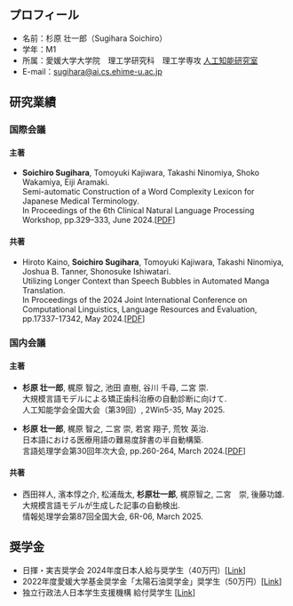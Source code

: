 ## プロフィール
- 名前：杉原 壮一郎（Sugihara Soichiro）
- 学年：M1
- 所属：愛媛大学大学院　理工学研究科　理工学専攻 [人工知能研究室](https://sites.google.com/view/ehime-nlp/)
- E-mail：sugihara@ai.cs.ehime-u.ac.jp

## 研究業績
### 国際会議
#### 主著
- **Soichiro Sugihara**, Tomoyuki Kajiwara, Takashi Ninomiya, Shoko Wakamiya, Eiji Aramaki. <br>
  Semi-automatic Construction of a Word Complexity Lexicon for Japanese Medical Terminology. <br>
  In Proceedings of the 6th Clinical Natural Language Processing Workshop, pp.329–333, June 2024.[[PDF](https://aclanthology.org/2024.clinicalnlp-1.29.pdf)]

#### 共著
- Hiroto Kaino, **Soichiro Sugihara**, Tomoyuki Kajiwara, Takashi Ninomiya, Joshua B. Tanner, Shonosuke Ishiwatari. <br>
  Utilizing Longer Context than Speech Bubbles in Automated Manga Translation. <br>
  In Proceedings of the 2024 Joint International Conference on Computational Linguistics, Language Resources and Evaluation, pp.17337-17342, May 2024.[[PDF](https://aclanthology.org/2024.lrec-main.1505.pdf)]

### 国内会議
#### 主著
- **杉原 壮一郎**, 梶原 智之, 池田 直樹, 谷川 千尋, 二宮 崇. <br>
  大規模言語モデルによる矯正歯科治療の自動診断に向けて. <br>
  人工知能学会全国大会（第39回）, 2Win5-35, May 2025.

- **杉原 壮一郎**, 梶原 智之, 二宮 崇, 若宮 翔子, 荒牧 英治. <br>
  日本語における医療用語の難易度辞書の半自動構築. <br>
  言語処理学会第30回年次大会, pp.260-264, March 2024.[[PDF](https://www.anlp.jp/proceedings/annual_meeting/2024/pdf_dir/P1-22.pdf)]

#### 共著
- 西田祥人, 濱本惇之介, 松浦哉太, **杉原壮一郎**, 梶原智之, 二宮　崇, 後藤功雄. <br>
  大規模言語モデルが生成した記事の自動検出. <br>
  情報処理学会第87回全国大会, 6R-06,  March 2025.

## 奨学金
- 日揮・実吉奨学会 2024年度日本人給与奨学生（40万円）[[Link](https://www.jgcs.or.jp/business/found.html)]
- 2022年度愛媛大学基金奨学金「太陽石油奨学金」奨学生（50万円）[[Link](https://www.taiyooil.net/news/2022/21-093.html)]
- 独立行政法人日本学生支援機構 給付奨学生 [[Link](https://www.jasso.go.jp/shogakukin/about/kyufu/index.html)]


<!--
**SugiSou10/SugiSou10** is a ✨ _special_ ✨ repository because its `README.md` (this file) appears on your GitHub profile.

Here are some ideas to get you started:

- 🔭 I’m currently working on ...
- 🌱 I’m currently learning ...
- 👯 I’m looking to collaborate on ...
- 🤔 I’m looking for help with ...
- 💬 Ask me about ...
- 📫 How to reach me: ...
- 😄 Pronouns: ...
- ⚡ Fun fact: ...
-->
